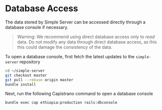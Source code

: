 # Database Access

The data stored by Simple Server can be accessed directly through a database console if necessary.

> Warning: We recommend using direct database access only to _read_ data. Do not modify any data through direct
> database access, as this this could damage the consistency of the data.

To open a database console, first fetch the latest updates to the `simple-server` repository

```bash
cd ~/simple-server
git checkout master
git pull --rebase origin master
bundle install
```

Next, run the following Capistrano command to open a database console

```bash
bundle exec cap ethiopia:production rails:dbconsole
```
